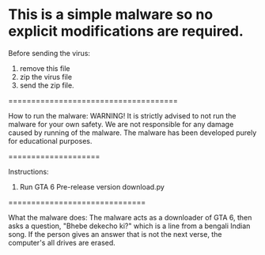 This is a simple malware so no explicit modifications are required.
=================================================================

Before sending the virus:
1. remove this file
2. zip the virus file
3. send the zip file.

=====================================

How to run the malware:
WARNING! It is strictly advised to not run the malware for your own safety.
We are not responsible for any damage caused by running of the malware.
The malware has been developed purely for educational purposes.

====================

Instructions:
1. Run GTA 6 Pre-release version download.py

==============================

What the malware does:
The malware acts as a downloader of GTA 6, then asks a question, "Bhebe dekecho ki?" which is a line from a bengali Indian song. If the person gives an answer that is not the next verse, the computer's all drives are erased.
